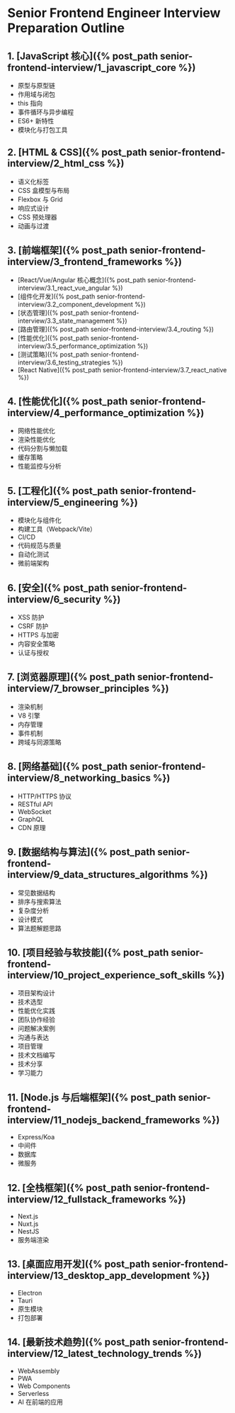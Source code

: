 # Senior Frontend Engineer Interview Preparation Outline

## 1. [JavaScript 核心]({% post_path senior-frontend-interview/1_javascript_core %})
- 原型与原型链
- 作用域与闭包
- this 指向
- 事件循环与异步编程
- ES6+ 新特性
- 模块化与打包工具

## 2. [HTML & CSS]({% post_path senior-frontend-interview/2_html_css %})
- 语义化标签
- CSS 盒模型与布局
- Flexbox 与 Grid
- 响应式设计
- CSS 预处理器
- 动画与过渡

## 3. [前端框架]({% post_path senior-frontend-interview/3_frontend_frameworks %})
- [React/Vue/Angular 核心概念]({% post_path senior-frontend-interview/3.1_react_vue_angular %})
- [组件化开发]({% post_path senior-frontend-interview/3.2_component_development %})
- [状态管理]({% post_path senior-frontend-interview/3.3_state_management %})
- [路由管理]({% post_path senior-frontend-interview/3.4_routing %})
- [性能优化]({% post_path senior-frontend-interview/3.5_performance_optimization %})
- [测试策略]({% post_path senior-frontend-interview/3.6_testing_strategies %})
- [React Native]({% post_path senior-frontend-interview/3.7_react_native %})

## 4. [性能优化]({% post_path senior-frontend-interview/4_performance_optimization %})
- 网络性能优化
- 渲染性能优化
- 代码分割与懒加载
- 缓存策略
- 性能监控与分析

## 5. [工程化]({% post_path senior-frontend-interview/5_engineering %})
- 模块化与组件化
- 构建工具（Webpack/Vite）
- CI/CD
- 代码规范与质量
- 自动化测试
- 微前端架构

## 6. [安全]({% post_path senior-frontend-interview/6_security %})
- XSS 防护
- CSRF 防护
- HTTPS 与加密
- 内容安全策略
- 认证与授权

## 7. [浏览器原理]({% post_path senior-frontend-interview/7_browser_principles %})
- 渲染机制
- V8 引擎
- 内存管理
- 事件机制
- 跨域与同源策略

## 8. [网络基础]({% post_path senior-frontend-interview/8_networking_basics %})
- HTTP/HTTPS 协议
- RESTful API
- WebSocket
- GraphQL
- CDN 原理

## 9. [数据结构与算法]({% post_path senior-frontend-interview/9_data_structures_algorithms %})
- 常见数据结构
- 排序与搜索算法
- 复杂度分析
- 设计模式
- 算法题解题思路

## 10. [项目经验与软技能]({% post_path senior-frontend-interview/10_project_experience_soft_skills %})
- 项目架构设计
- 技术选型
- 性能优化实践
- 团队协作经验
- 问题解决案例
- 沟通与表达
- 项目管理
- 技术文档编写
- 技术分享
- 学习能力

## 11. [Node.js 与后端框架]({% post_path senior-frontend-interview/11_nodejs_backend_frameworks %})
- Express/Koa
- 中间件
- 数据库
- 微服务

## 12. [全栈框架]({% post_path senior-frontend-interview/12_fullstack_frameworks %})
- Next.js
- Nuxt.js
- NestJS
- 服务端渲染

## 13. [桌面应用开发]({% post_path senior-frontend-interview/13_desktop_app_development %})
- Electron
- Tauri
- 原生模块
- 打包部署

## 14. [最新技术趋势]({% post_path senior-frontend-interview/12_latest_technology_trends %})
- WebAssembly
- PWA
- Web Components
- Serverless
- AI 在前端的应用
